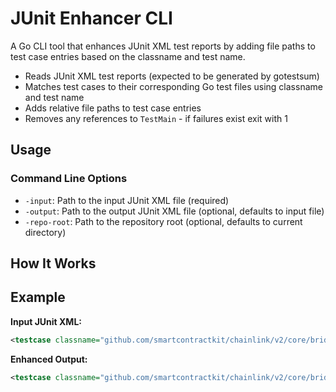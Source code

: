 # JUnit Enhancer CLI

A Go CLI tool that enhances JUnit XML test reports by adding file paths to test case entries based on the classname and test name.

- Reads JUnit XML test reports (expected to be generated by gotestsum)
- Matches test cases to their corresponding Go test files using classname and test name
- Adds relative file paths to test case entries
- Removes any references to `TestMain` - if failures exist exit with 1

## Usage

### Command Line Options

- `-input`: Path to the input JUnit XML file (required)
- `-output`: Path to the output JUnit XML file (optional, defaults to input file)
- `-repo-root`: Path to the repository root (optional, defaults to current directory)

## How It Works

## Example

**Input JUnit XML:**
```xml
<testcase classname="github.com/smartcontractkit/chainlink/v2/core/bridges" name="TestBridgeTypeRequest" time="0.000000"></testcase>
```

**Enhanced Output:**
```xml
<testcase classname="github.com/smartcontractkit/chainlink/v2/core/bridges" name="TestBridgeTypeRequest" time="0.000000" file="core/bridges/bridge_test.go"></testcase>
```
